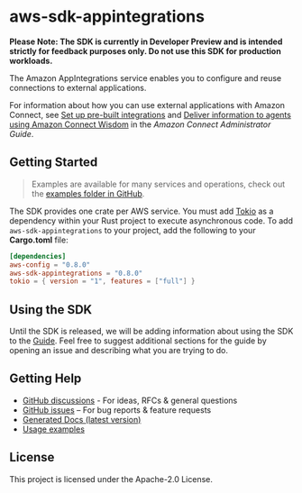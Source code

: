 # aws-sdk-appintegrations

**Please Note: The SDK is currently in Developer Preview and is intended strictly for
feedback purposes only. Do not use this SDK for production workloads.**

The Amazon AppIntegrations service enables you to configure and reuse connections to external applications.

For information about how you can use external applications with Amazon Connect, see [Set up pre-built integrations](https://docs.aws.amazon.com/connect/latest/adminguide/crm.html) and [Deliver information to agents using Amazon Connect Wisdom](https://docs.aws.amazon.com/connect/latest/adminguide/amazon-connect-wisdom.html) in the _Amazon Connect Administrator Guide_.

## Getting Started

> Examples are available for many services and operations, check out the
> [examples folder in GitHub](https://github.com/awslabs/aws-sdk-rust/tree/main/examples).

The SDK provides one crate per AWS service. You must add [Tokio](https://crates.io/crates/tokio)
as a dependency within your Rust project to execute asynchronous code. To add `aws-sdk-appintegrations` to
your project, add the following to your **Cargo.toml** file:

```toml
[dependencies]
aws-config = "0.8.0"
aws-sdk-appintegrations = "0.8.0"
tokio = { version = "1", features = ["full"] }
```

## Using the SDK

Until the SDK is released, we will be adding information about using the SDK to the
[Guide](https://github.com/awslabs/aws-sdk-rust/blob/main/Guide.md). Feel free to suggest
additional sections for the guide by opening an issue and describing what you are trying to do.

## Getting Help

* [GitHub discussions](https://github.com/awslabs/aws-sdk-rust/discussions) - For ideas, RFCs & general questions
* [GitHub issues](https://github.com/awslabs/aws-sdk-rust/issues/new/choose) – For bug reports & feature requests
* [Generated Docs (latest version)](https://awslabs.github.io/aws-sdk-rust/)
* [Usage examples](https://github.com/awslabs/aws-sdk-rust/tree/main/examples)

## License

This project is licensed under the Apache-2.0 License.

